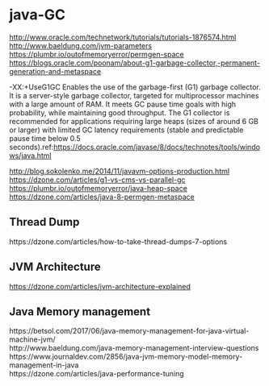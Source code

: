 # java-GC


http://www.oracle.com/technetwork/tutorials/tutorials-1876574.html </br>
http://www.baeldung.com/jvm-parameters </br>
https://plumbr.io/outofmemoryerror/permgen-space </br>
https://blogs.oracle.com/poonam/about-g1-garbage-collector,-permanent-generation-and-metaspace </br>

-XX:+UseG1GC
Enables the use of the garbage-first (G1) garbage collector. It is a server-style garbage collector, targeted for multiprocessor machines with a large amount of RAM. It meets GC pause time goals with high probability, while maintaining good throughput. The G1 collector is recommended for applications requiring large heaps (sizes of around 6 GB or larger) with limited GC latency requirements (stable and predictable pause time below 0.5 seconds).ref:https://docs.oracle.com/javase/8/docs/technotes/tools/windows/java.html </br>

http://blog.sokolenko.me/2014/11/javavm-options-production.html </br>
https://dzone.com/articles/g1-vs-cms-vs-parallel-gc </br>
https://plumbr.io/outofmemoryerror/java-heap-space  </br>
https://dzone.com/articles/java-8-permgen-metaspace




<h2>  Thread Dump   </h2>
https://dzone.com/articles/how-to-take-thread-dumps-7-options </br>

<h2> JVM Architecture </h2>

https://dzone.com/articles/jvm-architecture-explained </br>

<h2> Java Memory management </h2>
https://betsol.com/2017/06/java-memory-management-for-java-virtual-machine-jvm/ </br>
http://www.baeldung.com/java-memory-management-interview-questions </br>
https://www.journaldev.com/2856/java-jvm-memory-model-memory-management-in-java </br>
https://dzone.com/articles/java-performance-tuning </br>


